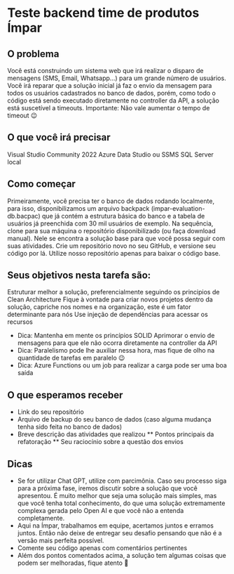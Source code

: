 # Teste backend time de produtos Ímpar

## O problema
Você está construindo um sistema web que irá realizar o disparo de mensagens (SMS, Email, Whatsapp...) para um grande número de usuários. Você irá reparar que a solução inicial já faz o envio da mensagem para todos os usuários cadastrados no banco de dados, porém, como todo o código está sendo executado diretamente no controller da API, a solução está suscetível a timeouts.
Importante: Não vale aumentar o tempo de timeout 😉

## O que você irá precisar
Visual Studio Community 2022
Azure Data Studio ou SSMS
SQL Server local

## Como começar
Primeiramente, você precisa ter o banco de dados rodando localmente, para isso, disponibilizamos um arquivo backpack (impar-evaluation-db.bacpac) que já contém a estrutura básica do banco e a tabela de usuários já preenchida com 30 mil usuários de exemplo.
Na sequência, clone para sua máquina o repositório disponibilizado (ou faça download manual). Nele se encontra a solução base para que você possa seguir com suas atividades.
Crie um repositório novo no seu GitHub, e versione seu código por lá. Utílize nosso repositório apenas para baixar o código base.

## Seus objetivos nesta tarefa são: 
Estruturar melhor a solução, preferencialmente seguindo os principios de Clean Architecture
Fique à vontade para criar novos projetos dentro da solução, capriche nos nomes e na organização, este é um fator determinante para nós
Use injeção de dependências para acessar os recursos
* Dica: Mantenha em mente os princípios SOLID
Aprimorar o envio de mensagens para que ele não ocorra diretamente na controller da API
* Dica: Paralelismo pode lhe auxiliar nessa hora, mas fique de olho na quantidade de tarefas em paralelo 😉
* Dica: Azure Functions ou um job para realizar a carga pode ser uma boa saída


## O que esperamos receber
* Link do seu repositório
* Arquivo de backup do seu banco de dados (caso alguma mudança tenha sido feita no banco de dados)
* Breve descrição das atividades que realizou
** Pontos principais da refatoração
** Seu raciocínio sobre a questão dos envios


## Dicas
* Se for utilizar Chat GPT, utilize com parcimônia. Caso seu processo siga para a próxima fase, iremos discutir sobre a solução que você apresentou. É muito melhor que seja uma solução mais simples, mas que você tenha total conhecimento, do que uma solução extremamente complexa gerada pelo Open AI e que você não a entenda completamente.
* Aqui na Ímpar, trabalhamos em equipe, acertamos juntos e erramos juntos. Então não deixe de entregar seu desafio pensando que não é a versão mais perfeita possível. 
* Comente seu código apenas com comentários pertinentes
* Além dos pontos comentados acima, a solução tem algumas coisas que podem ser melhoradas, fique atento 🙂
